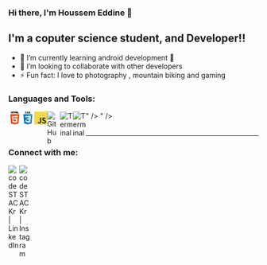 ### Hi there, I'm Houssem Eddine 👋

## I'm a  coputer science student, and Developer!!

- 🌱 I’m currently learning android development 📱
- 👯 I’m looking to collaborate with other developers
- ⚡ Fun fact: I love to photography , mountain biking and gaming

### Languages and Tools:

<img align="left" alt="HTML5" width="26px" src="https://raw.githubusercontent.com/github/explore/80688e429a7d4ef2fca1e82350fe8e3517d3494d/topics/html/html.png" />
<img align="left" alt="CSS3" width="26px" src="https://raw.githubusercontent.com/github/explore/80688e429a7d4ef2fca1e82350fe8e3517d3494d/topics/css/css.png" />
<img align="left" alt="JavaScript" width="26px" src="https://raw.githubusercontent.com/github/explore/80688e429a7d4ef2fca1e82350fe8e3517d3494d/topics/javascript/javascript.png" />
<img align="left" alt="GitHub" width="26px" src="<img src="https://img.icons8.com/nolan/64/github.png"/>" />
<img align="left" alt="Terminal" width="26px" src="https://img.icons8.com/color/48/000000/java-coffee-cup-logo--v1.png" />
<img align="left" alt="Terminal" width="26px" src="<img src="https://img.icons8.com/dusk/64/000000/android.png"/>" />
<br />
<br />

---

### Connect with me:

<a href="https://www.linkedin.com/in/baba-bendermel-houssem-eddine/" >
  <img align="left" alt="codeSTACKr | LinkedIn" width="22px" src="https://img.icons8.com/fluency/48/000000/linkedin.png" />
</a>

<a href="https://www.instagram.com/houssem.38/?hl=fr">
  <img align="left" alt="codeSTACKr | Instagram" width="22px" src="https://img.icons8.com/color/48/000000/instagram-new--v1.png" />
</a>

<br />
